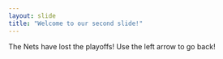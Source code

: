 ```yaml
---
layout: slide
title: "Welcome to our second slide!"
---
```

The Nets have lost the playoffs!
Use the left arrow to go back!
